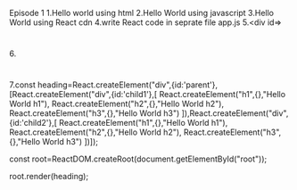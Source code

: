Episode 1
1.Hello world using html
2.Hello World using javascript
3.Hello World using React cdn
4.write React code in seprate file app.js
5.<div id=>
  <div>
      <h1></h1>

   </div>
</div>
6.
<div id=>
  <div>
     <h1></h1>
      <h2></h2>
     <h3></h3>
     <h4></h4>
   </div>
<div>
     <h1></h1>
      <h2></h2>
     <h3></h3>
     <h4></h4>
   </div>
</div>
7.const heading=React.createElement("div",{id:'parent'},
[React.createElement("div",{id:'child1'},[
React.createElement("h1",{},"Hello World h1"),
React.createElement("h2",{},"Hello World h2"),
React.createElement("h3",{},"Hello World h3")
]),React.createElement("div",{id:'child2'},[
React.createElement("h1",{},"Hello World h1"),
React.createElement("h2",{},"Hello World h2"),
React.createElement("h3",{},"Hello World h3")
])]);

const root=ReactDOM.createRoot(document.getElementById("root"));

root.render(heading);
